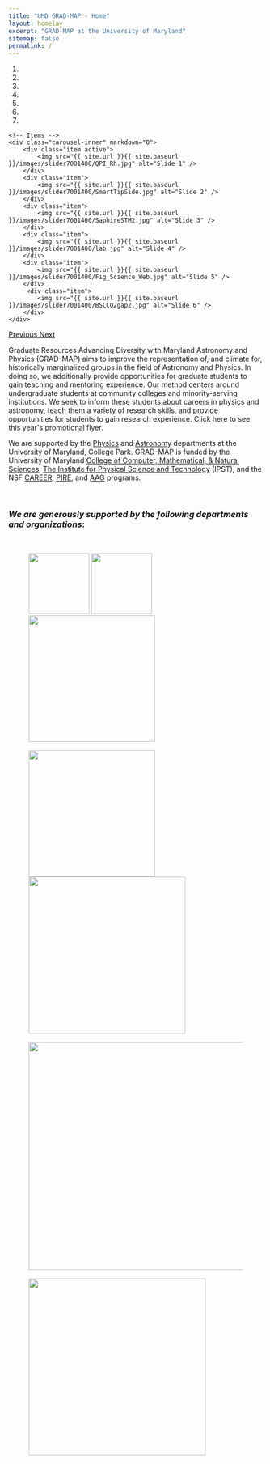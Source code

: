 ```yaml
---
title: "UMD GRAD-MAP - Home"
layout: homelay
excerpt: "GRAD-MAP at the University of Maryland"
sitemap: false
permalink: /
---
```



<div markdown="0" id="carousel" class="carousel slide" data-ride="carousel" data-interval="4000" data-pause="hover" >
    <!-- Menu -->
    <ol class="carousel-indicators">
        <li data-target="#carousel" data-slide-to="0" class="active"></li>
        <li data-target="#carousel" data-slide-to="1"></li>
        <li data-target="#carousel" data-slide-to="2"></li>
        <li data-target="#carousel" data-slide-to="3"></li>
        <li data-target="#carousel" data-slide-to="4"></li>
        <li data-target="#carousel" data-slide-to="5"></li>
        <li data-target="#carousel" data-slide-to="6"></li>
    </ol>

    <!-- Items -->
    <div class="carousel-inner" markdown="0">
        <div class="item active">
            <img src="{{ site.url }}{{ site.baseurl }}/images/slider7001400/QPI_Rh.jpg" alt="Slide 1" />
        </div>
        <div class="item">
            <img src="{{ site.url }}{{ site.baseurl }}/images/slider7001400/SmartTipSide.jpg" alt="Slide 2" />
        </div>
        <div class="item">
            <img src="{{ site.url }}{{ site.baseurl }}/images/slider7001400/SaphireSTM2.jpg" alt="Slide 3" />
        </div>
        <div class="item">
            <img src="{{ site.url }}{{ site.baseurl }}/images/slider7001400/lab.jpg" alt="Slide 4" />
        </div>
        <div class="item">
            <img src="{{ site.url }}{{ site.baseurl }}/images/slider7001400/Fig_Science_Web.jpg" alt="Slide 5" />
        </div>       
         <div class="item">
            <img src="{{ site.url }}{{ site.baseurl }}/images/slider7001400/BSCCO2gap2.jpg" alt="Slide 6" />
        </div>
    </div>
  <a class="left carousel-control" href="#carousel" role="button" data-slide="prev">
    <span class="glyphicon glyphicon-chevron-left" aria-hidden="true"></span>
    <span class="sr-only">Previous</span>
  </a>
  <a class="right carousel-control" href="#carousel" role="button" data-slide="next">
    <span class="glyphicon glyphicon-chevron-right" aria-hidden="true"></span>
    <span class="sr-only">Next</span>
  </a>
</div>


Graduate Resources Advancing Diversity with Maryland Astronomy and Physics (GRAD-MAP) aims to improve the representation of, and climate for, historically marginalized groups in the field of Astronomy and Physics. In doing so, we additionally provide opportunities for graduate students to gain teaching and mentoring experience. Our method centers around undergraduate students at community colleges and minority-serving institutions. We seek to inform these students about careers in physics and astronomy, teach them a variety of research skills, and provide opportunities for students to gain research experience. Click here to see this year's promotional flyer.

We are supported by the [Physics](https://umdphysics.umd.edu/) and [Astronomy](https://www.astro.umd.edu/) departments at the University of Maryland, College Park. GRAD-MAP is funded by the University of Maryland [College of Computer, Mathematical, & Natural Sciences](https://cmns.umd.edu/), [The Institute for Physical Science and Technology](https://ipst.umd.edu/) (IPST), and the NSF [CAREER](https://new.nsf.gov/funding/opportunities/faculty-early-career-development-program-career), [PIRE](https://new.nsf.gov/funding/opportunities/partnerships-international-research-education-pire), and [AAG](https://new.nsf.gov/funding/opportunities/astronomy-astrophysics-research-grants-aag) programs. 

<br> 

### *We are generously supported by the following departments and organizations*: 
<br>
<figure class="fifth">
<img src="{{ site.url }}{{ site.baseurl }}/images/logopic/astro.png" style="width: 120px">
<img src="{{ site.url }}{{ site.baseurl }}/images/logopic/nsf.png" style="width: 120px"> 
<img src="{{ site.url }}{{ site.baseurl }}/images/logopic/simons.png" style="width: 250px"/> <br>
<br>
<img src="{{ site.url }}{{ site.baseurl }}/images/logopic/physics.png" style="width: 250px; margin-right:6px"> 
<img src="{{ site.url }}{{ site.baseurl }}/images/logopic/ipst.png" style="width: 310px"> <br>
<br>
<img src="{{ site.url }}{{ site.baseurl }}/images/logopic/cmns.png" style="width: 450px"/> <br>
<br>
<img src="{{ site.url }}{{ site.baseurl }}/images/logopic/growth.png" style="width: 350px">
</figure> <br>
